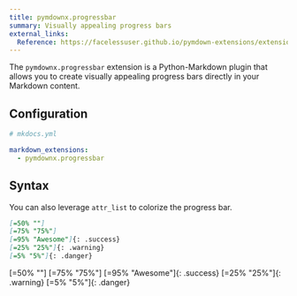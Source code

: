 ```yaml
---
title: pymdownx.progressbar
summary: Visually appealing progress bars
external_links:
  Reference: https://facelessuser.github.io/pymdown-extensions/extensions/progressbar/
---
```




The `pymdownx.progressbar` extension is a Python-Markdown plugin that allows you to create visually appealing progress bars directly in your Markdown content.

## Configuration

```yaml
# mkdocs.yml

markdown_extensions:
  - pymdownx.progressbar
```

## Syntax

You can also leverage `attr_list` to colorize the progress bar.

```md
[=50% ""]
[=75% "75%"]
[=95% "Awesome"]{: .success}
[=25% "25%"]{: .warning}
[=5% "5%"]{: .danger}
```

[=50% ""]
[=75% "75%"]
[=95% "Awesome"]{: .success}
[=25% "25%"]{: .warning}
[=5% "5%"]{: .danger}
